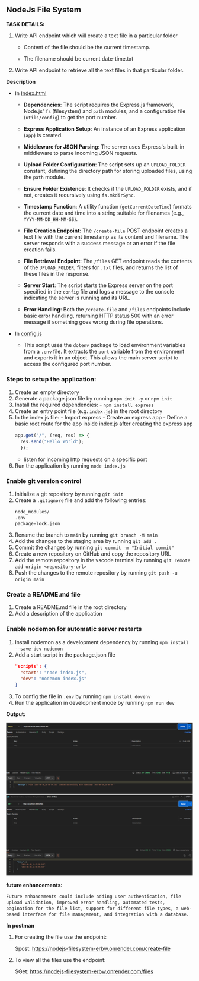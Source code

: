 ## NodeJs File System

**TASK DETAILS:**
 1. Write API endpoint which will create a text file in a particular folder

    * Content of the file should be the current timestamp.

    * The filename should be current date-time.txt

2. Write API endpoint to retrieve all the text files in that particular folder.

**Description**
   
   * In [Index.html](./index.html)
      
      - **Dependencies**: The script requires the Express.js framework, Node.js' `fs` (filesystem) and `path` modules, and a configuration file (`utils/config`) to get the port number.
      
      -  **Express Application Setup**: An instance of an Express application (`app`) is created.

      - **Middleware for JSON Parsing**: The server uses Express's built-in middleware to parse incoming JSON requests.

      - **Upload Folder Configuration**: The script sets up an `UPLOAD_FOLDER` constant, defining the directory path for storing uploaded files, using the `path` module.

      - **Ensure Folder Existence**: It checks if the `UPLOAD_FOLDER` exists, and if not, creates it recursively using `fs.mkdirSync`.

      - **Timestamp Function**: A utility function (`getCurrentDateTime`) formats the current date and time into a string suitable for filenames (e.g., `YYYY-MM-DD_HH-MM-SS`).

      - **File Creation Endpoint**: The `/create-file` POST endpoint creates a text file with the current timestamp as its content and filename. The server responds with a success message or an error if the file creation fails.

      - **File Retrieval Endpoint**: The `/files` GET endpoint reads the contents of the `UPLOAD_FOLDER`, filters for `.txt` files, and returns the list of these files in the response.

      - **Server Start**: The script starts the Express server on the port specified in the `config` file and logs a message to the console indicating the server is running and its URL.

      -  **Error Handling**: Both the `/create-file` and `/files` endpoints include basic error handling, returning HTTP status 500 with an error message if something goes wrong during file operations.
   
   * In [config.js](/utils/config.js) 
     
      - This script uses the `dotenv` package to load environment variables from a `.env` file. It extracts the `port` variable from the environment and exports it in an object. This allows the main server script to access the configured port number.

### Steps to setup the application:

   1. Create an empty directory
   2. Generate a package.json file by running `npm init -y` or `npm init`
   3. Install the required dependencies:
          - `npm install express`
   4. Create an entry point file (e.g. `index.js`) in the root directory
   5. In the index.js file:
          - Import express
          - Create an express app
          - Define a basic root route for the app inside index.js after creating the express app
      ```javascript
      app.get("/", (req, res) => {
        res.send("Hello World");
        });
      ```
         - listen for incoming http requests on a specific port
   6. Run the application by running `node index.js`

### Enable git version control

   1. Initialize a git repository by running `git init`
   2. Create a `.gitignore` file and add the following entries:
      ```
      node_modules/
      .env
      package-lock.json
      ```
   3. Rename the branch to `main` by running `git branch -M main`
   4. Add the changes to the staging area by running `git add .`
   5. Commit the changes by running `git commit -m "Initial commit"`
   6. Create a new repository on GitHub and copy the repository URL
   7. Add the remote repository in the vscode terminal by running `git remote add origin <repository-url>`
   8. Push the changes to the remote repository by running `git push -u origin main`

### Create a README.md file

   1. Create a README.md file in the root directory
   2. Add a description of the application

### Enable nodemon for automatic server restarts

   1. Install nodemon as a development dependency by running `npm install --save-dev nodemon`
   2. Add a start script in the package.json file
      ```json
      "scripts": {
        "start": "node index.js",
        "dev": "nodemon index.js"
      }
      ```
   3. To config the file in `.env` by running `npm install dovenv`
   4. Run the application in development mode by running `npm run dev`

**Output:**

![alt text](image.png) 
![alt text](image-1.png)
    

**future enhancements:**
    
    Future enhancements could include adding user authentication, file upload validation, improved error handling, automated tests, pagination for the file list, support for different file types, a web-based interface for file management, and integration with a database.


**In postman**
   
   1. For creating the file use the endpoint:
   
        $post:  https://nodejs-filesystem-erbw.onrender.com/create-file

   2. To view all the files use the endpoint:

        $Get:   https://nodejs-filesystem-erbw.onrender.com/files
         